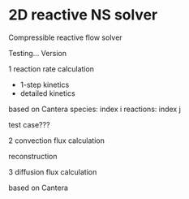 # 2D reactive NS solver
Compressible reactive flow solver

Testing... Version

1 reaction rate calculation
- 1-step kinetics
- detailed kinetics 

based on Cantera
species: index i
reactions: index j

test case???

2 convection flux calculation

reconstruction

3 diffusion flux calculation

based on Cantera
